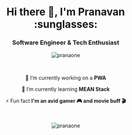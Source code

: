
<h1 align="center">Hi there 👋, I'm Pranavan :sunglasses: </h1>
<h3 align="center">Software Engineer & Tech Enthusiast</h3>

<p align="center"> <img src="https://komarev.com/ghpvc/?username=pranaone&label=Profile%20views&color=0e75b6&style=flat" alt="pranaone" /> </p>

<br>

<div align="center">
  
🚧 I’m currently working on a **PWA**

📖 I’m currently learning **MEAN Stack**

⚡ Fun fact **I'm an avid gamer 🎮 and movie buff 🎬**

</div>

<br>

<p align="center"> 
  <img align="center" src="https://github-readme-stats.vercel.app/api/top-langs?username=pranaone&show_icons=true&locale=en&layout=compact" alt="pranaone" />  
</p>
  
